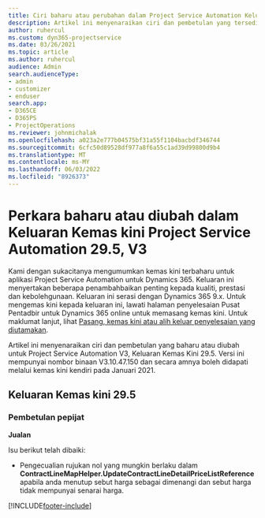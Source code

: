 ```yaml
---
title: Ciri baharu atau perubahan dalam Project Service Automation Keluaran Kemas Kini 29.5 Hotfix, V3
description: Artikel ini menyenaraikan ciri dan pembetulan yang tersedia dalam Project Service Automation Keluaran Kemas kini 29.5 Hotfix, V3.
author: ruhercul
ms.custom: dyn365-projectservice
ms.date: 03/26/2021
ms.topic: article
ms.author: ruhercul
audience: Admin
search.audienceType:
- admin
- customizer
- enduser
search.app:
- D365CE
- D365PS
- ProjectOperations
ms.reviewer: johnmichalak
ms.openlocfilehash: a023a2e777b04575bf31a55f1104bacbdf346744
ms.sourcegitcommit: 6cfc50d89528df977a8f6a55c1ad39d99800d9b4
ms.translationtype: MT
ms.contentlocale: ms-MY
ms.lasthandoff: 06/03/2022
ms.locfileid: "8926373"
---
```

# <a name="whats-new-or-changed-in-project-service-automation-update-release-295-v3"></a>Perkara baharu atau diubah dalam Keluaran Kemas kini Project Service Automation 29.5, V3

Kami dengan sukacitanya mengumumkan kemas kini terbaharu untuk aplikasi Project Service Automation untuk Dynamics 365. Keluaran ini menyertakan beberapa penambahbaikan penting kepada kualiti, prestasi dan kebolehgunaan. Keluaran ini serasi dengan Dynamics 365 9.x. Untuk mengemas kini kepada keluaran ini, lawati halaman penyelesaian Pusat Pentadbir untuk Dynamics 365 online untuk memasang kemas kini. Untuk maklumat lanjut, lihat [Pasang, kemas kini atau alih keluar penyelesaian yang diutamakan](/power-platform/admin/install-remove-preferred-solution).

Artikel ini menyenaraikan ciri dan pembetulan yang baharu atau diubah untuk Project Service Automation V3, Keluaran Kemas Kini 29.5. Versi ini mempunyai nombor binaan V3.10.47.150 dan secara amnya boleh didapati melalui kemas kini kendiri pada Januari 2021.

## <a name="update-release-295"></a>Keluaran Kemas kini 29.5

### <a name="bug-fixes"></a>Pembetulan pepijat


**Jualan**

Isu berikut telah dibaiki:

- Pengecualian rujukan nol yang mungkin berlaku dalam **ContractLineMapHelper.UpdateContractLineDetailPriceListReference** apabila anda menutup sebut harga sebagai dimenangi dan sebut harga tidak mempunyai senarai harga.


[!INCLUDE[footer-include](../includes/footer-banner.md)]
